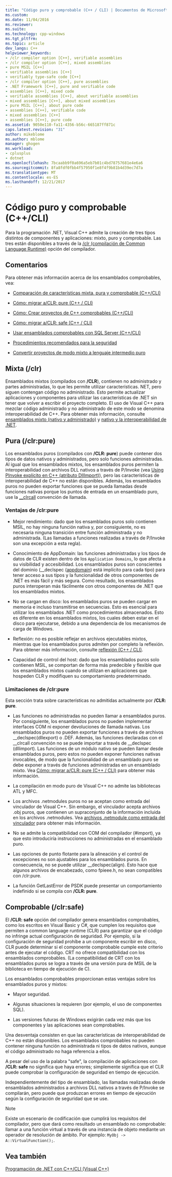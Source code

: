 ```yaml
---
title: "Código puro y comprobable (C++ / CLI) | Documentos de Microsoft"
ms.custom: 
ms.date: 11/04/2016
ms.reviewer: 
ms.suite: 
ms.technology: cpp-windows
ms.tgt_pltfrm: 
ms.topic: article
dev_langs: C++
helpviewer_keywords:
- /clr compiler option [C++], verifiable assemblies
- /clr compiler option [C++], mixed assemblies
- pure MSIL [C++]
- verifiable assemblies [C++]
- verifiably type-safe code [C++]
- /clr compiler option [C++], pure assemblies
- .NET Framework [C++], pure and verifiable code
- assemblies [C++], mixed code
- verifiable assemblies [C++], about verifiable assemblies
- mixed assemblies [C++], about mixed assemblies
- pure MSIL [C++], about pure code
- assemblies [C++], verifiable code
- mixed assemblies [C++]
- assemblies [C++], pure code
ms.assetid: 9050e110-fa11-4356-b56c-665187ff871c
caps.latest.revision: "31"
author: mikeblome
ms.author: mblome
manager: ghogen
ms.workload:
- cplusplus
- dotnet
ms.openlocfilehash: 7bcaabb9f0a696a5eb7b01c4bd78757681e4e6a6
ms.sourcegitcommit: 8fa8fdf0fbb4f57950f1e8f4f9b81b4d39ec7d7a
ms.translationtype: MT
ms.contentlocale: es-ES
ms.lasthandoff: 12/21/2017
---
```

# <a name="pure-and-verifiable-code-ccli"></a>Código puro y comprobable (C++/CLI)
Para la programación .NET, Visual C++ admite la creación de tres tipos distintos de componentes y aplicaciones: mixto, puro y comprobable. Las tres están disponibles a través de la [/clr (compilación de Common Language Runtime)](../build/reference/clr-common-language-runtime-compilation.md) opción del compilador.  
  
## <a name="remarks"></a>Comentarios  
 Para obtener más información acerca de los ensamblados comprobables, vea:  
  
-   [Comparación de características mixta, pura y comprobable (C++/CLI)](../dotnet/mixed-pure-and-verifiable-feature-comparison-cpp-cli.md)  
  
-   [Cómo: migrar a/CLR: pure (C++ / CLI)](../dotnet/how-to-migrate-to-clr-pure-cpp-cli.md)  
  
-   [Cómo: Crear proyectos de C++ comprobables (C++/CLI)](../dotnet/how-to-create-verifiable-cpp-projects-cpp-cli.md)  
  
-   [Cómo: migrar a/CLR: safe (C++ / CLI)](../dotnet/how-to-migrate-to-clr-safe-cpp-cli.md)  
  
-   [Usar ensamblados comprobables con SQL Server (C++/CLI)](../dotnet/using-verifiable-assemblies-with-sql-server-cpp-cli.md)  
  
-   [Procedimientos recomendados para la seguridad](../security/security-best-practices-for-cpp.md)  
  
-   [Convertir proyectos de modo mixto a lenguaje intermedio puro](../dotnet/converting-projects-from-mixed-mode-to-pure-intermediate-language.md)  
  
## <a name="mixed-clr"></a>Mixta (/clr)  
 Ensamblados mixtos (compilados con **/CLR**), contienen no administrado y partes administradas, lo que les permite utilizar características. NET, pero siguen contengan código no administrado. Esto permite actualizar aplicaciones y componentes para utilizar las características de .NET sin tener que volver a escribir el proyecto completo. El uso de Visual C++ para mezclar código administrado y no administrado de este modo se denomina interoperabilidad de C++. Para obtener más información, consulte [ensamblados mixto (nativo y administrado)](../dotnet/mixed-native-and-managed-assemblies.md) y [nativo y la interoperabilidad de .NET](../dotnet/native-and-dotnet-interoperability.md).  
  
## <a name="pure-clrpure"></a>Pura (/clr:pure)  
 Los ensamblados puros (compilados con **/CLR: pure**) puede contener dos tipos de datos nativos y administrados, pero solo funciones administradas. Al igual que los ensamblados mixtos, los ensamblados puros permiten la interoperabilidad con archivos DLL nativos a través de P/Invoke (vea [Using PInvoke explícito en C++ (atributo DllImport)](../dotnet/using-explicit-pinvoke-in-cpp-dllimport-attribute.md)), pero las características de interoperabilidad de C++ no están disponibles. Además, los ensamblados puros no pueden exportar funciones que se pueda llamadas desde funciones nativas porque los puntos de entrada en un ensamblado puro, use la [__clrcall](../cpp/clrcall.md) convención de llamada.  
  
### <a name="advantages-of-clrpure"></a>Ventajas de /clr:pure  
  
-   Mejor rendimiento: dado que los ensamblados puros solo contienen MSIL, no hay ninguna función nativa y, por consiguiente, no es necesaria ninguna transición entre función administrada y no administrada. (Las llamadas a funciones realizadas a través de P/Invoke son una excepción a esta regla).  
  
-   Conocimiento de AppDomain: las funciones administradas y los tipos de datos de CLR existen dentro de los `Application Domains`, lo que afecta a su visibilidad y accesibilidad. Los ensamblados puros son conscientes del dominio (__declspec ([appdomain](../cpp/appdomain.md)) está implícito para cada tipo) para tener acceso a sus tipos y la funcionalidad de otros componentes de .NET es más fácil y más segura. Como resultado, los ensamblados puros interoperan más fácilmente con otros componentes de .NET que los ensamblados mixtos.  
  
-   No se cargan en disco: los ensamblados puros se pueden cargar en memoria e incluso transmitirse en secuencias. Esto es esencial para utilizar los ensamblados .NET como procedimientos almacenados. Esto es diferente en los ensamblados mixtos, los cuales deben estar en el disco para ejecutarse, debido a una dependencia de los mecanismos de carga de Windows.  
  
-   Reflexión: no es posible reflejar en archivos ejecutables mixtos, mientras que los ensamblados puros admiten por completo la reflexión. Para obtener más información, consulte [reflexión (C++ / CLI)](../dotnet/reflection-cpp-cli.md).  
  
-   Capacidad de control del host: dado que los ensamblados puros solo contienen MSIL, se comportan de forma más predecible y flexible que los ensamblados mixtos cuando se utilizan en aplicaciones que hospeden CLR y modifiquen su comportamiento predeterminado.  
  
### <a name="limitations-of-clrpure"></a>Limitaciones de /clr:pure  
 Esta sección trata sobre características no admitidas actualmente por **/CLR: pure**.  
  
-   Las funciones no administradas no pueden llamar a ensamblados puros. Por consiguiente, los ensamblados puros no pueden implementar interfaces COM ni exponer devoluciones de llamada nativas. Los ensamblados puros no pueden exportar funciones a través de archivos __declspec(dllexport) o .DEF. Además, las funciones declaradas con el \__clrcall convención no se puede importar a través de \__declspec (dllimport). Las funciones de un módulo nativo se pueden llamar desde ensamblados puros, pero estos no pueden exponer funciones nativas invocables, de modo que la funcionalidad de un ensamblado puro se debe exponer a través de funciones administradas en un ensamblado mixto. Vea [Cómo: migrar a/CLR: pure (C++ / CLI)](../dotnet/how-to-migrate-to-clr-pure-cpp-cli.md) para obtener más información.  
  
-   La compilación en modo puro de Visual C++ no admite las bibliotecas ATL y MFC.  
  
-   Los archivos .netmodules puros no se aceptan como entrada del vinculador de Visual C++. Sin embargo, el vinculador acepta archivos .obj puros, que contienen un supraconjunto de la información incluida en los archivos .netmodules. Vea [archivos .netmodule como entrada del vinculador](../build/reference/netmodule-files-as-linker-input.md) para obtener más información.  
  
-   No se admite la compatibilidad con COM del compilador (#import), ya que esto introduciría instrucciones no administradas en el ensamblado puro.  
  
-   Las opciones de punto flotante para la alineación y el control de excepciones no son ajustables para los ensamblados puros. En consecuencia, no se puede utilizar __declspec(align). Esto hace que algunos archivos de encabezado, como fpieee.h, no sean compatibles con /clr:pure.  
  
-   La función GetLastError de PSDK puede presentar un comportamiento indefinido si se compila con **/CLR: pure**.  
  
## <a name="verifiable-clrsafe"></a>Comprobable (/clr:safe)  
 El **/CLR: safe** opción del compilador genera ensamblados comprobables, como los escritos en Visual Basic y C#, que cumplen los requisitos que permiten a common language runtime (CLR) para garantizar que el código no infringe actual configuración de seguridad. Por ejemplo, si la configuración de seguridad prohíbe a un componente escribir en disco, CLR puede determinar si el componente comprobable cumple este criterio antes de ejecutar el código. CRT no ofrece compatibilidad con los ensamblados comprobables. (La compatibilidad de CRT con los ensamblados puros se logra a través de una versión pura de MSIL de la biblioteca en tiempo de ejecución de C).  
  
 Los ensamblados comprobables proporcionan estas ventajas sobre los ensamblados puros y mixtos:  
  
-   Mayor seguridad.  
  
-   Algunas situaciones la requieren (por ejemplo, el uso de componentes SQL).  
  
-   Las versiones futuras de Windows exigirán cada vez más que los componentes y las aplicaciones sean comprobables.  
  
 Una desventaja consisten en que las características de interoperabilidad de C++ no están disponibles. Los ensamblados comprobables no pueden contener ninguna función no administrada ni tipos de datos nativos, aunque el código administrado no haga referencia a ellos.  
  
 A pesar del uso de la palabra "safe", la compilación de aplicaciones con **/CLR: safe** no significa que haya errores; simplemente significa que el CLR puede comprobar la configuración de seguridad en tiempo de ejecución.  
  
 Independientemente del tipo de ensamblado, las llamadas realizadas desde ensamblados administrados a archivos DLL nativos a través de P/Invoke se compilarán, pero puede que produzcan errores en tiempo de ejecución según la configuración de seguridad que se use.  
  
> [!NOTE]
>  Existe un escenario de codificación que cumplirá los requisitos del compilador, pero que dará como resultado un ensamblado no comprobable: llamar a una función virtual a través de una instancia de objeto mediante un operador de resolución de ámbito.  Por ejemplo: `MyObj -> A::VirtualFunction();`.  
  
## <a name="see-also"></a>Vea también  
 [Programación de .NET con C++/CLI (Visual C++)](../dotnet/dotnet-programming-with-cpp-cli-visual-cpp.md)